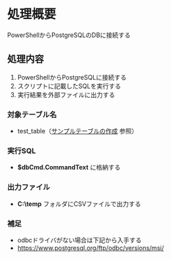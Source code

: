 # 処理概要

PowerShellからPostgreSQLのDBに接続する

## 処理内容

1. PowerShellからPostgreSQLに接続する
2. スクリプトに記載したSQLを実行する
3. 実行結果を外部ファイルに出力する

### 対象テーブル名

* test_table（[サンプルテーブルの作成](https://github.com/junichitashiro/Knowledges/blob/master/DB/PostgreSQL/サンプルテーブルの作成.md) 参照）

### 実行SQL

* **$dbCmd.CommandText** に格納する

### 出力ファイル

* **C:\temp** フォルダにCSVファイルで出力する

### 補足

* odbcドライバがない場合は下記から入手する
* https://www.postgresql.org/ftp/odbc/versions/msi/